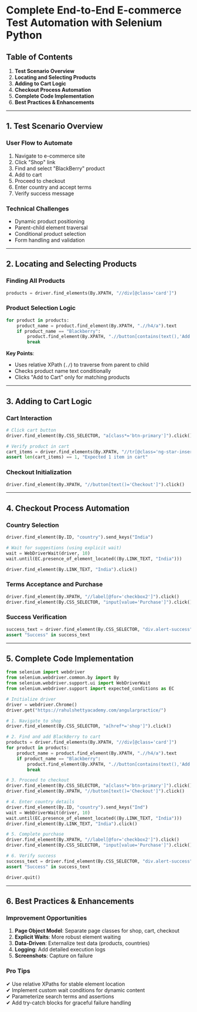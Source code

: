# **Complete End-to-End E-commerce Test Automation with Selenium Python**

## **Table of Contents**
1. **Test Scenario Overview**
2. **Locating and Selecting Products**
3. **Adding to Cart Logic**
4. **Checkout Process Automation**
5. **Complete Code Implementation**
6. **Best Practices & Enhancements**

---

## **1. Test Scenario Overview**
### **User Flow to Automate**
1. Navigate to e-commerce site
2. Click "Shop" link
3. Find and select "BlackBerry" product
4. Add to cart
5. Proceed to checkout
6. Enter country and accept terms
7. Verify success message

### **Technical Challenges**
- Dynamic product positioning
- Parent-child element traversal
- Conditional product selection
- Form handling and validation

---

## **2. Locating and Selecting Products**
### **Finding All Products**
```python
products = driver.find_elements(By.XPATH, "//div[@class='card']")
```

### **Product Selection Logic**
```python
for product in products:
    product_name = product.find_element(By.XPATH, ".//h4/a").text
    if product_name == "Blackberry":
        product.find_element(By.XPATH, ".//button[contains(text(),'Add')]").click()
        break
```

**Key Points**:
- Uses relative XPath (`./`) to traverse from parent to child
- Checks product name text conditionally
- Clicks "Add to Cart" only for matching products

---

## **3. Adding to Cart Logic**
### **Cart Interaction**
```python
# Click cart button
driver.find_element(By.CSS_SELECTOR, "a[class*='btn-primary']").click()

# Verify product in cart
cart_items = driver.find_elements(By.XPATH, "//tr[@class='ng-star-inserted']")
assert len(cart_items) == 1, "Expected 1 item in cart"
```

### **Checkout Initialization**
```python
driver.find_element(By.XPATH, "//button[text()='Checkout']").click()
```

---

## **4. Checkout Process Automation**
### **Country Selection**
```python
driver.find_element(By.ID, "country").send_keys("India")

# Wait for suggestions (using explicit wait)
wait = WebDriverWait(driver, 10)
wait.until(EC.presence_of_element_located((By.LINK_TEXT, "India")))

driver.find_element(By.LINK_TEXT, "India").click()
```

### **Terms Acceptance and Purchase**
```python
driver.find_element(By.XPATH, "//label[@for='checkbox2']").click()
driver.find_element(By.CSS_SELECTOR, "input[value='Purchase']").click()
```

### **Success Verification**
```python
success_text = driver.find_element(By.CSS_SELECTOR, "div.alert-success").text
assert "Success" in success_text
```

---

## **5. Complete Code Implementation**
```python
from selenium import webdriver
from selenium.webdriver.common.by import By
from selenium.webdriver.support.ui import WebDriverWait
from selenium.webdriver.support import expected_conditions as EC

# Initialize driver
driver = webdriver.Chrome()
driver.get("https://rahulshettyacademy.com/angularpractice/")

# 1. Navigate to shop
driver.find_element(By.CSS_SELECTOR, "a[href*='shop']").click()

# 2. Find and add BlackBerry to cart
products = driver.find_elements(By.XPATH, "//div[@class='card']")
for product in products:
    product_name = product.find_element(By.XPATH, ".//h4/a").text
    if product_name == "Blackberry":
        product.find_element(By.XPATH, ".//button[contains(text(),'Add')]").click()
        break

# 3. Proceed to checkout
driver.find_element(By.CSS_SELECTOR, "a[class*='btn-primary']").click()
driver.find_element(By.XPATH, "//button[text()='Checkout']").click()

# 4. Enter country details
driver.find_element(By.ID, "country").send_keys("Ind")
wait = WebDriverWait(driver, 10)
wait.until(EC.presence_of_element_located((By.LINK_TEXT, "India")))
driver.find_element(By.LINK_TEXT, "India").click()

# 5. Complete purchase
driver.find_element(By.XPATH, "//label[@for='checkbox2']").click()
driver.find_element(By.CSS_SELECTOR, "input[value='Purchase']").click()

# 6. Verify success
success_text = driver.find_element(By.CSS_SELECTOR, "div.alert-success").text
assert "Success" in success_text

driver.quit()
```

---

## **6. Best Practices & Enhancements**
### **Improvement Opportunities**
1. **Page Object Model**: Separate page classes for shop, cart, checkout
2. **Explicit Waits**: More robust element waiting
3. **Data-Driven**: Externalize test data (products, countries)
4. **Logging**: Add detailed execution logs
5. **Screenshots**: Capture on failure

### **Pro Tips**
✔ Use relative XPaths for stable element location  
✔ Implement custom wait conditions for dynamic content  
✔ Parameterize search terms and assertions  
✔ Add try-catch blocks for graceful failure handling  
